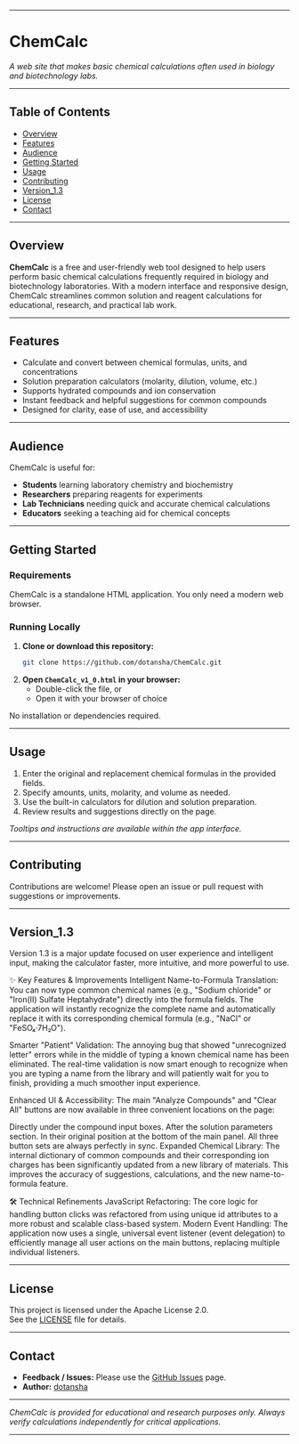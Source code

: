 
---

# ChemCalc

*A web site that makes basic chemical calculations often used in biology and biotechnology labs.*

---

## Table of Contents

- [Overview](#overview)
- [Features](#features)
- [Audience](#audience)
- [Getting Started](#getting-started)
- [Usage](#usage)
- [Contributing](#contributing)
- [Version_1.3](#Version_1.3)
- [License](#license)
- [Contact](#contact)

---

## Overview

**ChemCalc** is a free and user-friendly web tool designed to help users perform basic chemical calculations frequently required in biology and biotechnology laboratories. With a modern interface and responsive design, ChemCalc streamlines common solution and reagent calculations for educational, research, and practical lab work.

---

## Features

- Calculate and convert between chemical formulas, units, and concentrations
- Solution preparation calculators (molarity, dilution, volume, etc.)
- Supports hydrated compounds and ion conservation
- Instant feedback and helpful suggestions for common compounds
- Designed for clarity, ease of use, and accessibility

---

## Audience

ChemCalc is useful for:
- **Students** learning laboratory chemistry and biochemistry
- **Researchers** preparing reagents for experiments
- **Lab Technicians** needing quick and accurate chemical calculations
- **Educators** seeking a teaching aid for chemical concepts

---

## Getting Started

### Requirements

ChemCalc is a standalone HTML application. You only need a modern web browser.

### Running Locally

1. **Clone or download this repository:**
    ```bash
    git clone https://github.com/dotansha/ChemCalc.git
    ```
2. **Open `ChemCalc_v1_0.html` in your browser:**
    - Double-click the file, or
    - Open it with your browser of choice

No installation or dependencies required.

---

## Usage

1. Enter the original and replacement chemical formulas in the provided fields.
2. Specify amounts, units, molarity, and volume as needed.
3. Use the built-in calculators for dilution and solution preparation.
4. Review results and suggestions directly on the page.

*Tooltips and instructions are available within the app interface.*

---

## Contributing

Contributions are welcome! Please open an issue or pull request with suggestions or improvements.

---
## Version_1.3
Version 1.3 is a major update focused on user experience and intelligent input, making the calculator faster, more intuitive, and more powerful to use.

✨ Key Features & Improvements
Intelligent Name-to-Formula Translation:
You can now type common chemical names (e.g., "Sodium chloride" or "Iron(II) Sulfate Heptahydrate") directly into the formula fields. The application will instantly recognize the complete name and automatically replace it with its corresponding chemical formula (e.g., "NaCl" or "FeSO₄·7H₂O").

Smarter "Patient" Validation:
The annoying bug that showed "unrecognized letter" errors while in the middle of typing a known chemical name has been eliminated. The real-time validation is now smart enough to recognize when you are typing a name from the library and will patiently wait for you to finish, providing a much smoother input experience.

Enhanced UI & Accessibility:
The main "Analyze Compounds" and "Clear All" buttons are now available in three convenient locations on the page:

Directly under the compound input boxes.
After the solution parameters section.
In their original position at the bottom of the main panel. All three button sets are always perfectly in sync.
Expanded Chemical Library:
The internal dictionary of common compounds and their corresponding ion charges has been significantly updated from a new library of materials. This improves the accuracy of suggestions, calculations, and the new name-to-formula feature.

🛠️ Technical Refinements
JavaScript Refactoring: The core logic for handling button clicks was refactored from using unique id attributes to a more robust and scalable class-based system.
Modern Event Handling: The application now uses a single, universal event listener (event delegation) to efficiently manage all user actions on the main buttons, replacing multiple individual listeners.

---

## License

This project is licensed under the Apache License 2.0.  
See the [LICENSE](LICENSE) file for details.

---

## Contact

- **Feedback / Issues:** Please use the [GitHub Issues](https://github.com/dotansha/ChemCalc/issues) page.
- **Author:** [dotansha](https://github.com/dotansha)

---

*ChemCalc is provided for educational and research purposes only. Always verify calculations independently for critical applications.*

---
